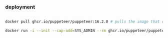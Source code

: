 ### deployment

```bash

docker pull ghcr.io/puppeteer/puppeteer:16.2.0 # pulls the image that contains Puppeteer v16.2.0
```

```bash
docker run -i --init --cap-add=SYS_ADMIN --rm ghcr.io/puppeteer/puppeteer:16.2.0 node -e "$(cat index.js)"
```
